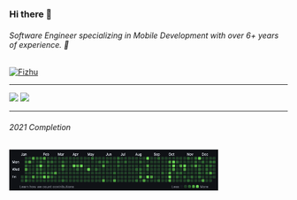 ### Hi there 👋
###### Software Engineer specializing in Mobile Development with over 6+ years of experience. 🙌

<p><a href="https://github.com/Fizhu"><img src="https://github-profile-trophy.vercel.app/?username=Fizhu&row=1&margin-w=15&margin-h=15" alt="Fizhu" /></a></p>
<hr>

![](https://github-readme-stats.vercel.app/api?username=Fizhu&&show_icons=true&count_private=false&line_height=40)
![](https://github-readme-stats.vercel.app/api/top-langs/?username=Fizhu&hide=html)

<hr>

###### 2021 Completion

<img width="75%" alt="image" src="https://github.com/Fizhu/Fizhu/blob/master/completion_2021.png?raw=true">

